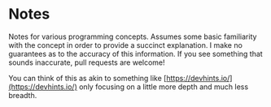 # Notes
Notes for various programming concepts. Assumes some basic familiarity with the concept in order to provide a succinct explanation. I make no guarantees as to the accuracy of this information. If you see something that sounds inaccurate, pull requests are welcome!

You can think of this as akin to something like [https://devhints.io/](https://devhints.io/) only focusing on a little more depth and much less breadth.
